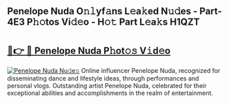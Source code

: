 ## Penelope Nuda O𝚗𝚕yf𝚊ns L𝚎a𝚔ed N𝚞𝚍es - Part-4E3 P𝚑𝚘tos Vi𝚍𝚎o - H𝚘𝚝 Part L𝚎a𝚔s H1QZT

# <h2><a href="http://kf0dl0.oniu.top/?m=Penelope+Nuda">🔗👉 🔴 Penelope Nuda P𝚑ot𝚘𝚜 V𝚒d𝚎o</a></h2>

[![Penelope Nuda Nu𝚍e𝚜](https://i.imgur.com/0qMVB7G.gif)](http://kf0dl0.oniu.top/?m=Penelope+Nuda)
Online influencer Penelope Nuda, recognized for disseminating dance and lifestyle ideas, through performances and personal vlogs. Outstanding artist Penelope Nuda, celebrated for their exceptional abilities and accomplishments in the realm of entertainment.  
